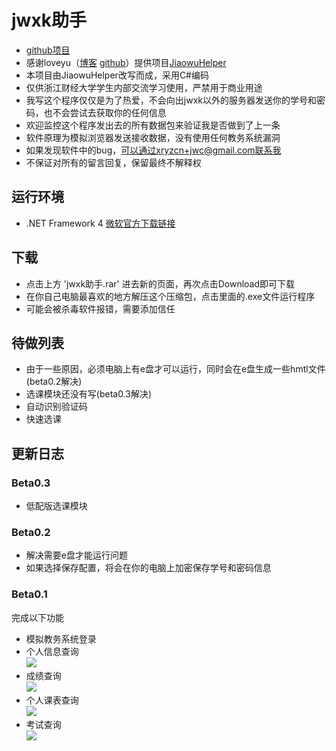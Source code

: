 # jwxk助手

- [github项目](https://github.com/xiang578/jwchelper)
- 感谢loveyu（[博客](https://www.loveyu.org/) [github](https://github.com/loveyu)）提供项目[JiaowuHelper](https://github.com/loveyu/JiaowuHelper)
- 本项目由JiaowuHelper改写而成，采用C#编码
- 仅供浙江财经大学学生内部交流学习使用，严禁用于商业用途
- 我写这个程序仅仅是为了热爱，不会向出jwxk以外的服务器发送你的学号和密码，也不会尝试去获取你的任何信息
- 欢迎监控这个程序发出去的所有数据包来验证我是否做到了上一条
- 软件原理为模拟浏览器发送接收数据，没有使用任何教务系统漏洞
- 如果发现软件中的bug，可以通过xryzcn+jwc@gmail.com联系我
- 不保证对所有的留言回复，保留最终不解释权

## 运行环境
 - .NET Framework 4 [微软官方下载链接](https://www.microsoft.com/zh-cn/download/details.aspx?id=17718)
 
## 下载
- 点击上方 'jwxk助手.rar' 进去新的页面，再次点击Download即可下载
- 在你自己电脑最喜欢的地方解压这个压缩包，点击里面的.exe文件运行程序
- 可能会被杀毒软件报错，需要添加信任

## 待做列表
- 由于一些原因，必须电脑上有e盘才可以运行，同时会在e盘生成一些hmtl文件(beta0.2解决)
- 选课模块还没有写(beta0.3解决)
- 自动识别验证码
- 快速选课

## 更新日志

### Beta0.3
- 低配版选课模块

### Beta0.2
- 解决需要e盘才能运行问题 
- 如果选择保存配置，将会在你的电脑上加密保存学号和密码信息

### Beta0.1

完成以下功能
- 模拟教务系统登录
- 个人信息查询
<br/>![](https://github.com/xiang578/jwchelper/blob/master/src/info.jpg) 
- 成绩查询
<br/>![](https://github.com/xiang578/jwchelper/blob/master/src/score.jpg) 
- 个人课表查询
<br/>![](https://github.com/xiang578/jwchelper/blob/master/src/table.jpg)
- 考试查询
<br/>![](https://github.com/xiang578/jwchelper/blob/master/src/test.jpg)
